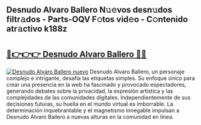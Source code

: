 ## Desnudo Alvaro Ballero N𝚞𝚎vos desn𝚞dos filtr𝚊dos - Parts-OQV F𝚘tos vid𝚎o - C𝚘ntenido atr𝚊ctivo k188z

# <h2><a href="http://mb5rdr.tromn.icu/?c=Desnudo+Alvaro+Ballero">🔗👉👉👉 Desnudo Alvaro Ballero 🔗🔗</a></h2>

[![Desnudo Alvaro Ballero nuevo](https://i.imgur.com/pEAQMta.gif)](http://mb5rdr.tromn.icu/?c=Desnudo+Alvaro+Ballero)
Desnudo Alvaro Ballero, un personaje complejo e intrigante, desafía las etiquetas simples. Su enfoque único para crear una presencia en la web ha fascinado y provocado espectadores, generando debates sobre la privacidad, la expresión artística y las complejidades de las comunidades digitales. Independientemente de sus decisiones futuras, su huella en el mundo virtual es imborrable. La determinación inquebrantable y el magnetismo innegable impulsan a Desnudo Alvaro Ballero a nuevas alturas en la comunidad en línea.
